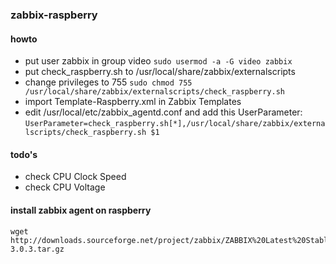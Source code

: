 ### zabbix-raspberry

#### howto
  * put user zabbix in group video `sudo usermod -a -G video zabbix`
  * put check_raspberry.sh to /usr/local/share/zabbix/externalscripts
  * change privileges to 755 `sudo chmod 755 /usr/local/share/zabbix/externalscripts/check_raspberry.sh`
  * import Template-Raspberry.xml in Zabbix Templates
  * edit /usr/local/etc/zabbix_agentd.conf and add this UserParameter: `UserParameter=check_raspberry.sh[*],/usr/local/share/zabbix/externalscripts/check_raspberry.sh $1`

#### todo's
  * check CPU Clock Speed
  * check CPU Voltage

#### install zabbix agent on raspberry
```
wget http://downloads.sourceforge.net/project/zabbix/ZABBIX%20Latest%20Stable/3.0.3/zabbix-3.0.3.tar.gz
```
